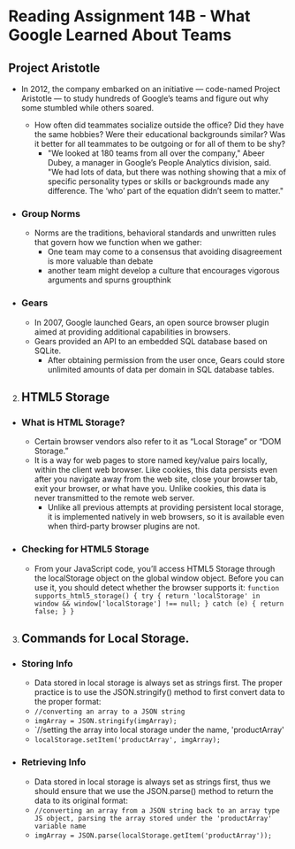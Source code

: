 # **Reading Assignment 14B - What Google Learned About Teams**

## Project Aristotle
  + In 2012, the company embarked on an initiative — code-named Project Aristotle — to study hundreds of Google’s teams and figure out why some stumbled while others soared.
    + How often did teammates socialize outside the office? Did they have the same hobbies? Were their educational backgrounds similar? Was it better for all teammates to be outgoing or for all of them to be shy?
      +  "We looked at 180 teams from all over the company," Abeer Dubey, a manager in Google’s People Analytics division, said. "We had lots of data, but there was nothing showing that a mix of specific personality types or skills or backgrounds made any difference. The ‘who’ part of the equation didn’t seem to matter."
      
  + ### Group Norms
    + Norms are the traditions, behavioral standards and unwritten rules that govern how we function when we gather: 
      + One team may come to a consensus that avoiding disagreement is more valuable than debate
      + another team might develop a culture that encourages vigorous arguments and spurns groupthink
 
 + ### Gears
    + In 2007, Google launched Gears, an open source browser plugin aimed at providing additional capabilities in browsers. 
    + Gears provided an API to an embedded SQL database based on SQLite. 
      + After obtaining permission from the user once, Gears could store unlimited amounts of data per domain in SQL database tables.

2. ## HTML5 Storage
  + ### What is HTML Storage?
    + Certain browser vendors also refer to it as “Local Storage” or “DOM Storage.”
    + It is a way for web pages to store named key/value pairs locally, within the client web browser. Like cookies, this data persists even after you navigate away from the web site, close your browser tab, exit your browser, or what have you. Unlike cookies, this data is never transmitted to the remote web server. 
      + Unlike all previous attempts at providing persistent local storage, it is implemented natively in web browsers, so it is available even when third-party browser plugins are not.

+ ### Checking for HTML5 Storage 
    + From your JavaScript code, you’ll access HTML5 Storage through the localStorage object on the global window object. Before you can use it, you should detect whether the browser supports it:
`function supports_html5_storage() {
  try {
    return 'localStorage' in window && window['localStorage'] !== null;
  } catch (e) {
    return false;
  }
}`

3. ## Commands for Local Storage.
  + ### Storing Info
    + Data stored in local storage is always set as strings first. The proper practice is to use the JSON.stringify() method to first convert data to the proper format:
    + `//converting an array to a JSON string`
    + `imgArray = JSON.stringify(imgArray);`
    + `//setting the array into local storage under the name, 'productArray'
    + `localStorage.setItem('productArray', imgArray);`
    
  + ### Retrieving Info
    + Data stored in local storage is always set as strings first, thus we should ensure that we use the JSON.parse() method to return the data to its original format:
    + `//converting an array from a JSON string back to an array type JS object, parsing the array stored under the 'productArray' variable name`
    + `imgArray = JSON.parse(localStorage.getItem('productArray'));`
